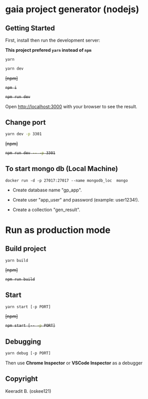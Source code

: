 # gaia project generator (nodejs)

## Getting Started

First, install then run the development server:

__This project prefered `yarn` instead of `npm`__

```bash
yarn

yarn dev
```

<del>
[npm]

```bash
npm i

npm run dev
```
</del>

Open [http://localhost:3000](http://localhost:3000) with your browser to see the result.

## Change port

```bash
yarn dev -p 3301
```

<del>
[npm]

```bash
npm run dev -- -p 3301
```
</del>

## To start mongo db (Local Machine)

```
docker run -d -p 27017:27017 --name mongodb_loc  mongo
```

- Create database name "gp_app".

- Create user "app_user" and password (example: user1234!).

- Create a collection "gen_result".

# Run as production mode

## Build project

```
yarn build
```

<del>
[npm]

```bash
npm run build
```
</del>

## Start

```bash
yarn start [-p PORT]
```

<del>
[npm]

```bash
npm start [-- -p PORT]
```
</del>

## Debugging

```bash
yarn debug [-p PORT]
```

Then use __Chrome Inspector__ or __VSCode Inspector__ as a debugger

## Copyright

Keeradit B. (oskee121)
